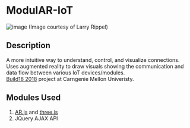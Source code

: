 # ModulAR-IoT

![image](https://github.com/EdwardLu2018/modulAR-iot/blob/master/images/pic.jpg)
(Image courtesy of Larry Rippel)

## Description

A more intuitive way to understand, control, and visualize connections. Uses augmented reality to draw visuals showing the communication and data flow between various IoT devices/modules.<br>
[Build18 2018](http://www.build18.org/garage/project/485/) project at Carngenie Mellon Univeristy.

## Modules Used
1. [AR.js](https://github.com/jeromeetienne/AR.js) and [three.js](https://threejs.org/)
2. JQuery AJAX API
